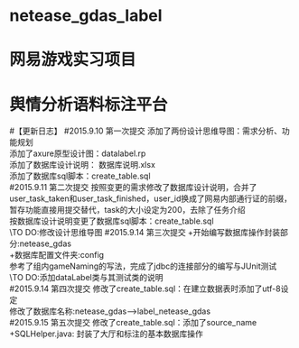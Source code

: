 # netease_gdas_label
# 网易游戏实习项目 
# 舆情分析语料标注平台

#【更新日志】
#2015.9.10 第一次提交
  添加了两份设计思维导图：需求分析、功能规划<br/>
  添加了axure原型设计图：datalabel.rp<br/>
  添加了数据库设计说明： 数据库说明.xlsx<br/>
  添加了数据库sql脚本：create_table.sql<br/>
#2015.9.11 第二次提交
  按照变更的需求修改了数据库设计说明，合并了user_task_taken和user_task_finished，user_id换成了网易内部通行证的前缀，暂存功能直接用提交替代，task的大小设定为200，去除了任务介绍<br/>
  按数据库设计说明变更了数据库sql脚本：create_table.sql<br/>
  \\TO DO:修改设计思维导图
#2015.9.14 第三次提交
  +开始编写数据库操作封装部分:netease_gdas<br/>
  +数据库配置文件夹:config<br/>
  参考了组内gameNaming的写法，完成了jdbc的连接部分的编写与JUnit测试<br/>
  \\TO DO:添加dataLabel类与其测试类的说明<br/>
#2015.9.14 第四次提交
  修改了create_table.sql：在建立数据表时添加了utf-8设定<br/>
  修改了数据库名称:netease_gdas-->label_netease_gdas<br/>
#2015.9.15 第五次提交
  修改了create_table.sql：添加了source_name<br/>
  +SQLHelper.java: 封装了大厅和标注的基本数据库操作<br/>